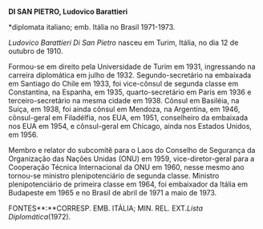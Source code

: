**DI SAN PIETRO, Ludovico Barattieri**

\*diplomata italiano; emb. Itália no Brasil 1971-1973.

*Ludovico Barattieri Di San Pietro* nasceu em Turim, Itália, no dia 12
de outubro de 1910.

Formou-se em direito pela Universidade de Turim em 1931, ingressando na
carreira diplomática em julho de 1932. Segundo-secretário na embaixada
em Santiago do Chile em 1933, foi vice-cônsul de segunda classe em
Constantina, na Espanha, em 1935, quarto-secretário em Paris em 1936 e
terceiro-secretário na mesma cidade em 1938. Cônsul em Basiléia, na
Suíça, em 1938, foi ainda cônsul em Mendoza, na Argentina, em 1946,
cônsul-geral em Filadélfia, nos EUA, em 1951, conselheiro da embaixada
nos EUA em 1954, e cônsul-geral em Chicago, ainda nos Estados Unidos, em
1956.

Membro e relator do subcomitê para o Laos do Conselho de Segurança da
Organização das Nações Unidas (ONU) em 1959, vice-diretor-geral para a
Cooperação Técnica Internacional da ONU em 1960, nesse mesmo ano
tornou-se ministro plenipotenciário de segunda classe. Ministro
plenipotenciário de primeira classe em 1964, foi embaixador da Itália em
Budapeste em 1965 e no Brasil de abril de 1971 a maio de 1973.

FONTES**:**CORRESP. EMB. ITÁLIA; MIN. REL. EXT.*Lista
Diplomática*(1972).

 
